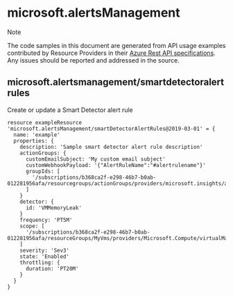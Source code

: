 # microsoft.alertsManagement
  
> [!NOTE]
> The code samples in this document are generated from API usage examples contributed by Resource Providers in their [Azure Rest API specifications](https://github.com/Azure/azure-rest-api-specs). Any issues should be reported and addressed in the source.


## microsoft.alertsmanagement/smartdetectoralertrules

Create or update a Smart Detector alert rule
```bicep
resource exampleResource 'microsoft.alertsManagement/smartDetectorAlertRules@2019-03-01' = {
  name: 'example'
  properties: {
    description: 'Sample smart detector alert rule description'
    actionGroups: {
      customEmailSubject: 'My custom email subject'
      customWebhookPayload: '{"AlertRuleName":"#alertrulename"}'
      groupIds: [
        '/subscriptions/b368ca2f-e298-46b7-b0ab-012281956afa/resourcegroups/actionGroups/providers/microsoft.insights/actiongroups/MyActionGroup'
      ]
    }
    detector: {
      id: 'VMMemoryLeak'
    }
    frequency: 'PT5M'
    scope: [
      '/subscriptions/b368ca2f-e298-46b7-b0ab-012281956afa/resourceGroups/MyVms/providers/Microsoft.Compute/virtualMachines/vm1'
    ]
    severity: 'Sev3'
    state: 'Enabled'
    throttling: {
      duration: 'PT20M'
    }
  }
}
```
